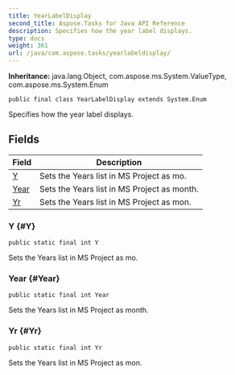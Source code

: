 ```yaml
---
title: YearLabelDisplay
second_title: Aspose.Tasks for Java API Reference
description: Specifies how the year label displays.
type: docs
weight: 361
url: /java/com.aspose.tasks/yearlabeldisplay/
---
```


**Inheritance:**
java.lang.Object, com.aspose.ms.System.ValueType, com.aspose.ms.System.Enum
```
public final class YearLabelDisplay extends System.Enum
```

Specifies how the year label displays.
## Fields

| Field | Description |
| --- | --- |
| [Y](#Y) | Sets the Years list in MS Project as mo. |
| [Year](#Year) | Sets the Years list in MS Project as month. |
| [Yr](#Yr) | Sets the Years list in MS Project as mon. |
### Y {#Y}
```
public static final int Y
```


Sets the Years list in MS Project as mo.

### Year {#Year}
```
public static final int Year
```


Sets the Years list in MS Project as month.

### Yr {#Yr}
```
public static final int Yr
```


Sets the Years list in MS Project as mon.


